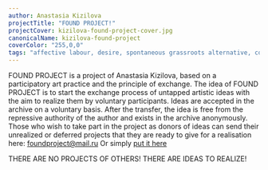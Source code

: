 ```yaml
---
author: Anastasia Kizilova
projectTitle: "FOUND PROJECT!"
projectCover: kizilova-found-project-cover.jpg
canonicalName: kizilova-found-project
coverColor: "255,0,0"
tags: "affective labour, desire, spontaneous grassroots alternative, collection, all to all, contingency"
---
```


FOUND PROJECT is a project of Anastasia Kizilova, based on a participatory art practice and the principle of exchange. The idea of FOUND PROJECT is to start the exchange process of untapped artistic ideas with the aim to realize them by voluntary participants. Ideas are accepted in the archive on a voluntary basis. After the transfer, the idea is free from the repressive authority of the author and exists in the archive anonymously. Those who wish to take part in the project as donors of ideas can send their unrealized or deferred projects that they are ready to give for a realisation here: foundproject@mail.ru
Or simply [put it here][1]

THERE ARE NO PROJECTS OF OTHERS! THERE ARE IDEAS TO REALIZE!

[1]:	https://docs.google.com/document/d/1pIM21BcQ23f0vV_-5YoOCicQKwwEnxQ7TOazoMkLz20/edit
